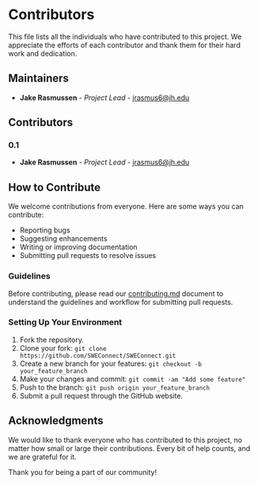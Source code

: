 # Contributors

This file lists all the individuals who have contributed to this project. We appreciate the efforts of each contributor and thank them for their hard work and dedication.

## Maintainers

- **Jake Rasmussen** - *Project Lead* - [jrasmus6@jh.edu](mailto:jrasmus6@jh.edu)

## Contributors

### 0.1
- **Jake Rasmussen** - *Project Lead* - [jrasmus6@jh.edu](mailto:jrasmus6@jh.edu)

## How to Contribute

We welcome contributions from everyone. Here are some ways you can contribute:

- Reporting bugs
- Suggesting enhancements
- Writing or improving documentation
- Submitting pull requests to resolve issues

### Guidelines

Before contributing, please read our [contributing.md](./contributing.md) document to understand the guidelines and workflow for submitting pull requests.

### Setting Up Your Environment

1. Fork the repository.
2. Clone your fork: `git clone https://github.com/SWEConnect/SWEConnect.git`
3. Create a new branch for your features: `git checkout -b your_feature_branch`
4. Make your changes and commit: `git commit -am "Add some feature"`
5. Push to the branch: `git push origin your_feature_branch`
6. Submit a pull request through the GitHub website.

## Acknowledgments

We would like to thank everyone who has contributed to this project, no matter how small or large their contributions. Every bit of help counts, and we are grateful for it.

Thank you for being a part of our community!